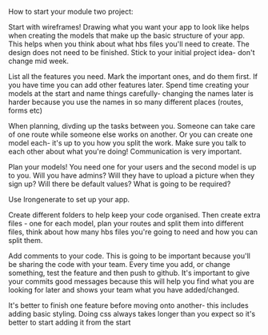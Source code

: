 How to start your module two project:

Start with wireframes! Drawing what you want your app to look like helps when creating the models that make up the basic structure of your app. This helps when you think about what hbs files you'll need to create. The design does not need to be finished. Stick to your initial project idea- don't change mid week.

List all the features you need. Mark the important ones, and do them first. If you have time you can add other features later. Spend time creating your models at the start and name things carefully- changing the names later is harder because you use the names in so many different places (routes, forms etc)

When planning, divding up the tasks between you. Someone can take care of one route while someone else works on another. Or you can create one model each- it's up to you how you split the work. Make sure you talk to each other about what you're doing! Communication is very important.

Plan your models! You need one for your users and the second model is up to you. Will you have admins? Will they have to upload a picture when they sign up? Will there be default values? What is going to be required?

Use Irongenerate to set up your app.

Create different folders to help keep your code organised. Then create extra files - one for each model, plan your routes and split them into different files, think about how many hbs files you're going to need and how you can split them.

Add comments to your code. This is going to be important because you'll be sharing the code with your team. Every time you add, or change something, test the feature and then push to github. It's important to give your commits good messages because this will help you find what you are looking for later and shows your team what you have added/changed.

It's better to finish one feature before moving onto another- this includes adding basic styling. Doing css always takes longer than you expect so it's better to start adding it from the start
